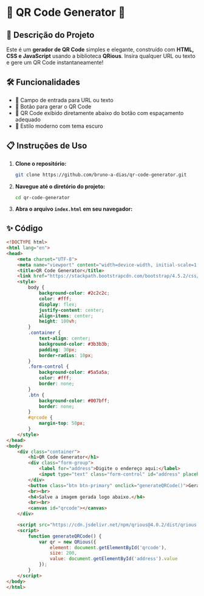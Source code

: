 # 🎨 **QR Code Generator** 🎨

## 🚀 **Descrição do Projeto**
Este é um **gerador de QR Code** simples e elegante, construído com **HTML, CSS e JavaScript** usando a biblioteca **QRious**. Insira qualquer URL ou texto e gere um QR Code instantaneamente!


## 🛠 **Funcionalidades**
- 🔹 Campo de entrada para URL ou texto
- 🔹 Botão para gerar o QR Code
- 🔹 QR Code exibido diretamente abaixo do botão com espaçamento adequado
- 🔹 Estilo moderno com tema escuro

## 📋 **Instruções de Uso**
1. **Clone o repositório:**
    ```sh
    git clone https://github.com/bruno-a-dias/qr-code-generator.git
    ```
2. **Navegue até o diretório do projeto:**
    ```sh
    cd qr-code-generator
    ```
3. **Abra o arquivo `index.html` em seu navegador:**

## ✨ **Código**
```html
<!DOCTYPE html>
<html lang="en">
<head>
    <meta charset="UTF-8">
    <meta name="viewport" content="width=device-width, initial-scale=1.0">
    <title>QR Code Generator</title>
    <link href="https://stackpath.bootstrapcdn.com/bootstrap/4.5.2/css/bootstrap.min.css" rel="stylesheet">
    <style>
        body {
            background-color: #2c2c2c;
            color: #fff;
            display: flex;
            justify-content: center;
            align-items: center;
            height: 100vh;
        }
        .container {
            text-align: center;
            background-color: #3b3b3b;
            padding: 30px;
            border-radius: 10px;
        }
        .form-control {
            background-color: #5a5a5a;
            color: #fff;
            border: none;
        }
        .btn {
            background-color: #007bff;
            border: none;
        }
        #qrcode {
            margin-top: 50px;
        }
    </style>
</head>
<body>
    <div class="container">
        <h1>QR Code Generator</h1>
        <div class="form-group">
            <label for="address">Digite o endereço aqui:</label>
            <input type="text" class="form-control" id="address" placeholder="Enter URL or text">
        </div>
        <button class="btn btn-primary" onclick="generateQRCode()">Gerar QR Code</button>
        <br><br>
        <h4>Salve a imagem gerada logo abaixo.</h4>
        <br><br>
        <canvas id="qrcode"></canvas>
    </div>

    <script src="https://cdn.jsdelivr.net/npm/qrious@4.0.2/dist/qrious.min.js"></script>
    <script>
        function generateQRCode() {
            var qr = new QRious({
                element: document.getElementById('qrcode'),
                size: 200,
                value: document.getElementById('address').value
            });
        }
    </script>
</body>
</html>
